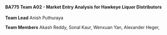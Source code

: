 #### BA775 Team A02 - Market Entry Analysis for Hawkeye Liquor Distributors
__Team Lead__
Anish Puthuraya

__Team Members__
Akash Reddy,
Sonal Kaur,
Wenxuan Yan,
Alexander Heger,
